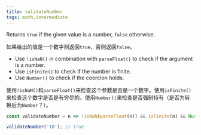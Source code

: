 ```yaml
---
title: validateNumber
tags: math,intermediate
---
```


Returns `true` if the given value is a number, `false` otherwise.

如果给出的值是一个数字则返回`true`，否则返回`false`。

- Use `!isNaN()` in combination with `parseFloat()` to check if the argument is a number.
- Use `isFinite()` to check if the number is finite.
- Use `Number()` to check if the coercion holds.

使用`!isNaN()`和`parseFloat()`来检查这个参数是否是一个数字。使用`isFinite()`来检查这个数字是否是有穷尽的。使用`Number()`来检查是否强制持有（是否为转换后为`Number`？）。

```js
const validateNumber = n => !isNaN(parseFloat(n)) && isFinite(n) && Number(n) == n;
```

```js
validateNumber('10'); // true
```
